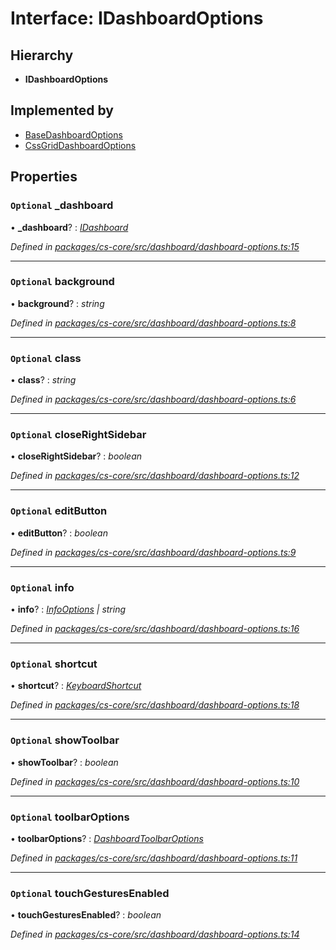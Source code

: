 # Interface: IDashboardOptions

## Hierarchy

* **IDashboardOptions**

## Implemented by

* [BaseDashboardOptions](../classes/_cs_core_src_dashboard_dashboard_options_.basedashboardoptions.md)
* [CssGridDashboardOptions](../classes/_cs_core_src_dashboard_css_grid_dashboard_options_.cssgriddashboardoptions.md)

## Properties

### `Optional` _dashboard

• **_dashboard**? : *[IDashboard](_cs_core_src_dashboard_dashboard_.idashboard.md)*

*Defined in [packages/cs-core/src/dashboard/dashboard-options.ts:15](https://github.com/TNOCS/csnext/blob/34474da7/packages/cs-core/src/dashboard/dashboard-options.ts#L15)*

___

### `Optional` background

• **background**? : *string*

*Defined in [packages/cs-core/src/dashboard/dashboard-options.ts:8](https://github.com/TNOCS/csnext/blob/34474da7/packages/cs-core/src/dashboard/dashboard-options.ts#L8)*

___

### `Optional` class

• **class**? : *string*

*Defined in [packages/cs-core/src/dashboard/dashboard-options.ts:6](https://github.com/TNOCS/csnext/blob/34474da7/packages/cs-core/src/dashboard/dashboard-options.ts#L6)*

___

### `Optional` closeRightSidebar

• **closeRightSidebar**? : *boolean*

*Defined in [packages/cs-core/src/dashboard/dashboard-options.ts:12](https://github.com/TNOCS/csnext/blob/34474da7/packages/cs-core/src/dashboard/dashboard-options.ts#L12)*

___

### `Optional` editButton

• **editButton**? : *boolean*

*Defined in [packages/cs-core/src/dashboard/dashboard-options.ts:9](https://github.com/TNOCS/csnext/blob/34474da7/packages/cs-core/src/dashboard/dashboard-options.ts#L9)*

___

### `Optional` info

• **info**? : *[InfoOptions](../classes/_cs_core_src_dashboard_dashboard_options_.infooptions.md) | string*

*Defined in [packages/cs-core/src/dashboard/dashboard-options.ts:16](https://github.com/TNOCS/csnext/blob/34474da7/packages/cs-core/src/dashboard/dashboard-options.ts#L16)*

___

### `Optional` shortcut

• **shortcut**? : *[KeyboardShortcut](../classes/_cs_core_src_utils_keyboard_shortcut_.keyboardshortcut.md)*

*Defined in [packages/cs-core/src/dashboard/dashboard-options.ts:18](https://github.com/TNOCS/csnext/blob/34474da7/packages/cs-core/src/dashboard/dashboard-options.ts#L18)*

___

### `Optional` showToolbar

• **showToolbar**? : *boolean*

*Defined in [packages/cs-core/src/dashboard/dashboard-options.ts:10](https://github.com/TNOCS/csnext/blob/34474da7/packages/cs-core/src/dashboard/dashboard-options.ts#L10)*

___

### `Optional` toolbarOptions

• **toolbarOptions**? : *[DashboardToolbarOptions](../classes/_cs_core_src_dashboard_dashboard_toolbar_options_.dashboardtoolbaroptions.md)*

*Defined in [packages/cs-core/src/dashboard/dashboard-options.ts:11](https://github.com/TNOCS/csnext/blob/34474da7/packages/cs-core/src/dashboard/dashboard-options.ts#L11)*

___

### `Optional` touchGesturesEnabled

• **touchGesturesEnabled**? : *boolean*

*Defined in [packages/cs-core/src/dashboard/dashboard-options.ts:14](https://github.com/TNOCS/csnext/blob/34474da7/packages/cs-core/src/dashboard/dashboard-options.ts#L14)*
